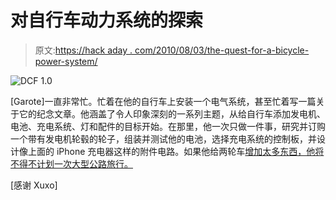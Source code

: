 # 对自行车动力系统的探索

> 原文:[https://hack aday . com/2010/08/03/the-quest-for-a-bicycle-power-system/](https://hackaday.com/2010/08/03/the-quest-for-a-bicycle-power-system/)

![](../Images/c69274f75672c43bd4b1d3790d9eca6b.png "DCF 1.0")

[Garote]一直非常忙。忙着在他的自行车上安装一个电气系统，甚至忙着写一篇关于它的纪念文章。他涵盖了令人印象深刻的一系列主题，从给自行车添加发电机、电池、充电系统、灯和配件的目标开始。在那里，他一次只做一件事，研究并订购一个带有发电机轮毂的轮子，组装并测试他的电池，选择充电系统的控制板，并设计像上面的 iPhone 充电器这样的附件电路。如果他给两轮车[增加太多东西，他将不得不计划一次大型公路旅行。](http://hackaday.com/2009/09/18/vintage-video-computing-across-america/)

[感谢 Xuxo]